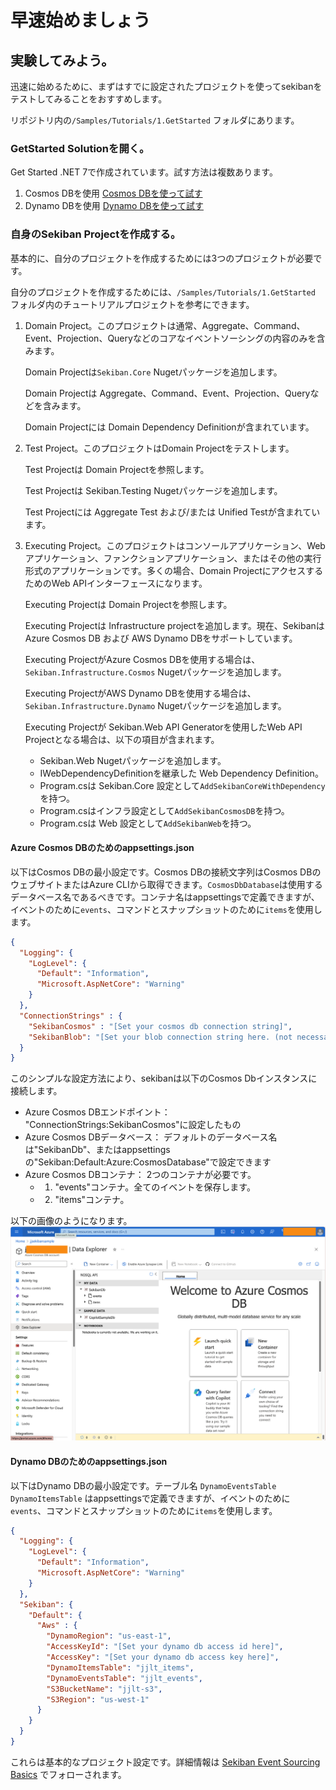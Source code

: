 # 早速始めましょう

## 実験してみよう。

迅速に始めるために、まずはすでに設定されたプロジェクトを使ってsekibanをテストしてみることをおすすめします。

リポジトリ内の`/Samples/Tutorials/1.GetStarted` フォルダにあります。

### GetStarted Solutionを開く。

Get Started .NET 7で作成されています。試す方法は複数あります。

1. Cosmos DBを使用  [Cosmos DBを使って試す](./test-out-cosmos.md)
2. Dynamo DBを使用  [Dynamo DBを使って試す](./test-out-dynamo.md)


### 自身のSekiban Projectを作成する。

基本的に、自分のプロジェクトを作成するためには3つのプロジェクトが必要です。

自分のプロジェクトを作成するためには、`/Samples/Tutorials/1.GetStarted` フォルダ内のチュートリアルプロジェクトを参考にできます。

1. Domain Project。このプロジェクトは通常、Aggregate、Command、Event、Projection、Queryなどのコアなイベントソーシングの内容のみを含みます。

    Domain Projectは`Sekiban.Core` Nugetパッケージを追加します。

    Domain Projectは Aggregate、Command、Event、Projection、Queryなどを含みます。

    Domain Projectには Domain Dependency Definitionが含まれています。

2. Test Project。このプロジェクトはDomain Projectをテストします。

    Test Projectは Domain Projectを参照します。

    Test Projectは Sekiban.Testing Nugetパッケージを追加します。

    Test Projectには Aggregate Test および/または Unified Testが含まれています。

3. Executing Project。このプロジェクトはコンソールアプリケーション、Webアプリケーション、ファンクションアプリケーション、またはその他の実行形式のアプリケーションです。多くの場合、Domain ProjectにアクセスするためのWeb APIインターフェースになります。

    Executing Projectは Domain Projectを参照します。

    Executing Projectは Infrastructure projectを追加します。現在、Sekibanは Azure 
    Cosmos DB および AWS Dynamo DBをサポートしています。
    
    Executing ProjectがAzure Cosmos DBを使用する場合は、`Sekiban.Infrastructure.Cosmos` Nugetパッケージを追加します。
    
    Executing ProjectがAWS Dynamo DBを使用する場合は、`Sekiban.Infrastructure.Dynamo` Nugetパッケージを追加します。
    
    Executing Projectが Sekiban.Web API Generatorを使用したWeb API Projectとなる場合は、以下の項目が含まれます。

    - Sekiban.Web Nugetパッケージを追加します。
    - IWebDependencyDefinitionを継承した Web Dependency Definition。
    - Program.csは Sekiban.Core 設定として`AddSekibanCoreWithDependency`を持つ。
    - Program.csはインフラ設定として`AddSekibanCosmosDB`を持つ。
    - Program.csは Web 設定として`AddSekibanWeb`を持つ。

#### Azure Cosmos DBのためのappsettings.json
以下はCosmos DBの最小設定です。Cosmos DBの接続文字列はCosmos DBのウェブサイトまたはAzure CLIから取得できます。`CosmosDbDatabase`は使用するデータベース名であるべきです。コンテナ名はappsettingsで定義できますが、イベントのために`events`、コマンドとスナップショットのために`items`を使用します。
```json
{
  "Logging": {
    "LogLevel": {
      "Default": "Information",
      "Microsoft.AspNetCore": "Warning"
    }
  },
  "ConnectionStrings" : {
    "SekibanCosmos" : "[Set your cosmos db connection string]",
    "SekibanBlob": "[Set your blob connection string here. (not necessary for just running the sample)]"
  }
}
```

このシンプルな設定方法により、sekibanは以下のCosmos Dbインスタンスに接続します。
- Azure Cosmos DBエンドポイント： "ConnectionStrings:SekibanCosmos"に設定したもの
- Azure Cosmos DBデータベース： デフォルトのデータベース名は"SekibanDb"、またはappsettingsの"Sekiban:Default:Azure:CosmosDatabase"で設定できます
- Azure Cosmos DBコンテナ： 2つのコンテナが必要です。
  - 1. "events"コンテナ。全てのイベントを保存します。
  - 2. "items"コンテナ。

以下の画像のようになります。
![Cosmos DB](../images/quick-start/image1.png)


#### Dynamo DBのためのappsettings.json
以下はDynamo DBの最小設定です。テーブル名 `DynamoEventsTable` `DynamoItemsTable` はappsettingsで定義できますが、イベントのために`events`、コマンドとスナップショットのために`items`を使用します。
```json
{
  "Logging": {
    "LogLevel": {
      "Default": "Information",
      "Microsoft.AspNetCore": "Warning"
    }
  },
  "Sekiban": {
    "Default": {
      "Aws" : {
        "DynamoRegion": "us-east-1",
        "AccessKeyId": "[Set your dynamo db access id here]",
        "AccessKey": "[Set your dynamo db access key here]",
        "DynamoItemsTable": "jjlt_items",
        "DynamoEventsTable": "jjlt_events",
        "S3BucketName": "jjlt-s3",
        "S3Region": "us-west-1"
      }
    }
  }
}
```


これらは基本的なプロジェクト設定です。詳細情報は [Sekiban Event Sourcing Basics](./sekiban-event-sourcing-basics.md) でフォローされます。
